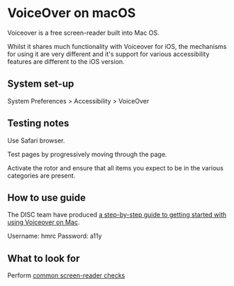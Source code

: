 # VoiceOver on macOS
Voiceover is a free screen-reader built into Mac OS.

Whilst it shares much functionality with Voiceover for iOS, the mechanisms for using it are very different and it's support for various accessibility features are different to the iOS version.

## System set-up
System Preferences > Accessibility > VoiceOver

## Testing notes
Use Safari browser.

Test pages by progressively moving through the page.

Activate the rotor and ensure that all items you expect to be in the various categories are present.

## How to use guide
The DISC team have produced [a step-by-step guide to getting started with using Voiceover on Mac](https://accessibility-training.herokuapp.com/voiceover/).

Username: hmrc
Password: a11y

## What to look for
Perform [common screen-reader checks](common/screen-readers.md)
